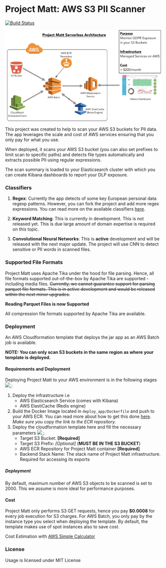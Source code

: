 Project Matt: AWS S3 PII Scanner
=========================

[![Build Status](https://travis-ci.org/OElesin/project-matt.svg?branch=master)](https://travis-ci.org/OElesin/project-matt)

[![Project Matt Application Architecture](Project-Matt-Architecture-AWS.png)]()

This project was created to help to scan your AWS S3 buckets for
PII data. The app leverages the scale and cost of AWS services ensuring
that you only pay for what you use.

When deployed, it scans your AWS S3 bucket (you can also set prefixes to
limit scan to specific paths) and detects file types automatically and
extracts possible PII using regular expressions.

The scan summary is loaded to your Elasticsearch cluster with which you can
create Kibana dashboards to report your DLP exposure.

 
### Classifiers
1. **Regex**: Currently the app detects of some key European personal data regexp patterns.
However, you can fork the project and add more regex expressions. You can read more on
the available classifiers [here](docs/).

2. **Keyword Matching**: This is currently in development. This is not released yet.
This is due large amount of domain expertise is required on this topic.

3. **Convolutional Neural Networks**: This is **active** development and will be released
with the next major update. The project will use CNN to detect sensitive or PII
words in scanned files.


### Supported File Formats
Project Matt uses Apache Tika under the hood for file parsing. Hence, all file formats 
supported out-of-the-box by Apache Tika are supported - including media files.
~~Currently, we cannot guarantee support for parsing parquet file formats. 
This is in active development and would be released within the next minor upgrades.~~

**Reading Parquet Files is now Supported** 


All compression file formats supported by Apache Tika are available.


### Deployment
An AWS Cloudformation template that deploys the jar app as an AWS Batch job
is available. 

**NOTE: You can only scan S3 buckets in the same region as where your template
is deployed.**

#### Requirements and Deployment
Deploying Project Matt to your AWS environment is in the following stages [<img src="https://s3.amazonaws.com/cloudformation-examples/cloudformation-launch-stack.png" width="150"> ](https://console.aws.amazon.com/cloudformation/home?region=eu-west-1#/stacks/new?stackName=Project-Matt-Infrastructure&templateURL=https://s3-eu-west-1.amazonaws.com/datafy-data-lake-public-artifacts/project-matt/cloudformation/matt-infrastructure-stack.template.yaml):
1. Deploy the infrastructure i.e 
    - AWS Elasticsearch Service (comes with Kibana)
    - AWS ElastiCache (Redis engine)
2. Build the Docker Image located in `deploy_app/Dockerfile` and push to your AWS ECR. 
You can read more about how to get this done [here](). *Make sure you copy the link to the ECR repository.* 
3. Deploy the cloudformation template here and fill the necessary parameters [<img src="https://s3.amazonaws.com/cloudformation-examples/cloudformation-launch-stack.png" width="150"> ](https://console.aws.amazon.com/cloudformation/home?region=eu-west-1#/stacks/new?stackName=Project-Matt-S3-PII-Scan-Job&templateURL=https://s3-eu-west-1.amazonaws.com/datafy-data-lake-public-artifacts/project-matt/cloudformation/matt-job-packaged.template.yaml):
    - Target S3 Bucket: **[Required]**
    - Target S3 Prefix: *[Optional]*  (**MUST BE IN THE S3 BUCKET**)
    - AWS ECR Repository for Project Matt container **[Required]**
    - Backend Stack Name: The stack name of Project Matt infrastructure. Required for accessing its exports



##### Deployment
By default, maximum number of AWS S3 objects to be scanned is set to 2000. This we assume
is more ideal for performance purposes.


#### Cost
Project Matt only performs S3 GET requests, hence you pay **$0.0008** for every job execution
for S3 charges. For AWS Batch, you only pay by the instance type you select when
deploying the template. By default, the template makes use of spot instances also to save
cost.

Cost Estimation with [AWS Simple Calculator](http://calculator.s3.amazonaws.com/index.html#r=DUB&key=calc-D453A023-4A61-45E8-B25C-6CAE99BCD15F) 


### License
Usage is licensed under MIT License


